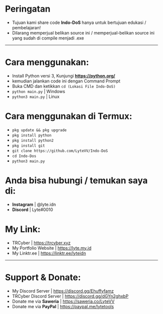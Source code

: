 # Peringatan
- Tujuan kami share code **Indo-DoS** hanya untuk bertujuan edukasi / pembelajaran!
- Dilarang memperjual belikan source ini / memperjual-belikan source ini yang sudah di compile menjadi .exe

***

# Cara menggunakan:
- Install Python versi 3, Kunjungi **https://python.org/**
- kemudian jalankan code ini dengan Command Prompt
- Buka CMD dan ketikkan `cd (Lokasi File Indo-DoS)`
- `python main.py` | Windows
- `python3 main.py` | Linux

# Cara menggunakan di Termux:
- `pkg update && pkg upgrade`
- `pkg install python`
- `pkg install python2`
- `pkg install git`
- `git clone https://github.com/LyteVV/Indo-DoS`
- `cd Indo-Dos`
- `python3 main.py`

# Anda bisa hubungi / temukan saya di:
- **Instagram** | @lyte.idn
- **Discord** | Lyte#0010

# My Link:
- TRCyber | https://trcyber.xyz
- My Portfolio Website | https://lyte.my.id
- My Linktr.ee | https://linktr.ee/lyteidn

***

# Support & Donate:
- My Discord Server | https://discord.gg/Ehuffyfamz
- TRCyber Discord Server | https://discord.gg/dGYn2ghxbP
- Donate me via **Saweria** | https://saweria.co/LyteVV
- Donate me via **PayPal** | https://paypal.me/lytetools
